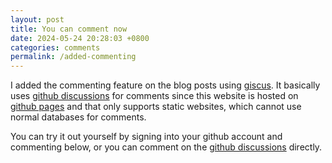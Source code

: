 ```yaml
---
layout: post
title: You can comment now
date: 2024-05-24 20:28:03 +0800
categories: comments
permalink: /added-commenting
---
```


I added the commenting feature on the blog posts using [giscus][giscus]. It basically uses [github discussions][discussions-docs] for comments since this website is hosted on [github pages][pages-docs] and that only supports static websites, which cannot use normal databases for comments.

You can try it out yourself by signing into your github account and commenting below, or you can comment on the [github discussions][discussions] directly.

[giscus]: https://giscus.app
[discussions]: https://github.com/de-soot/de-soot.github.io/discussions
[discussions-docs]: https://docs.github.com/en/discussions
[pages-docs]: https://docs.github.com/en/pages

<script src="https://giscus.app/client.js"
        data-repo="de-soot/de-soot.github.io"
        data-repo-id="R_kgDOK6_5tA"
        data-category="Announcements"
        data-category-id="DIC_kwDOK6_5tM4CflCT"
        data-mapping="title"
        data-strict="1"
        data-reactions-enabled="1"
        data-emit-metadata="0"
        data-input-position="top"
        data-theme="preferred_color_scheme"
        data-lang="en"
        data-loading="lazy"
        crossorigin="anonymous"
        async>
</script>
